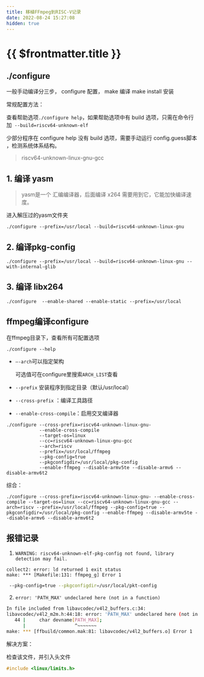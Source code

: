 ```yaml
---
title: 移植FFmpeg到RISC-V记录
date: 2022-08-24 15:27:08
hidden: true
---
```



# {{ $frontmatter.title }} <Badge type="tip" :text="String($frontmatter.date).slice(0,10)" />

## ./configure

一般手动编译分三步， configure 配置， make 编译 make install 安装

常规配置方法：

查看帮助选项`./configure help`，如果帮助选项中有 build 选项，只需在命令行加` --build=riscv64-unknown-elf`

少部分程序在 configure help 没有 build 选项，需要手动运行 config.guess脚本 ，检测系统体系结构。

> riscv64-unknown-linux-gnu-gcc

## 1. 编译 yasm

> yasm是一个 汇编编译器，后面编译 x264 需要用到它，它能加快编译速度。

进入解压过的yasm文件夹

```
./configure --prefix=/usr/local --build=riscv64-unknown-linux-gnu
```





## 2. 编译pkg-config

```
./configure --prefix=/usr/local --build=riscv64-unknown-linux-gnu --with-internal-glib
```



## 3. 编译 libx264

```
./configure  --enable-shared --enable-static --prefix=/usr/local
```







##  ffmpeg编译configure

在ffmpeg目录下，查看所有可配置选项

````assembly
./configure --help
````

- `–-arch`可以指定架构

  可选值可在configure里搜索`ARCH_LIST`查看

- `--prefix` 安装程序到指定目录（默认/usr/local）

- `--cross-prefix` ：编译工具路径

- `--enable-cross-compile`：启用交叉编译器

```
./configure --cross-prefix=riscv64-unknown-linux-gnu- 
			--enable-cross-compile 
			--target-os=linux 
			--cc=riscv64-unknown-linux-gnu-gcc 
			--arch=riscv 
			--prefix=/usr/local/ffmpeg 
			--pkg-config=true 
			--pkgconfigdir=/usr/local/pkg-config 
			--enable-ffmpeg --disable-armv5te --disable-armv6 --disable-armv6t2 
```

综合：

```
./configure --cross-prefix=riscv64-unknown-linux-gnu- --enable-cross-compile --target-os=linux --cc=riscv64-unknown-linux-gnu-gcc --arch=riscv --prefix=/usr/local/ffmpeg --pkg-config=true --pkgconfigdir=/usr/local/pkg-config --enable-ffmpeg --disable-armv5te --disable-armv6 --disable-armv6t2 
```







## 报错记录

1. `WARNING: riscv64-unknown-elf-pkg-config not found, library detection may fail.`



```
collect2: error: ld returned 1 exit status
make: *** [Makefile:131: ffmpeg_g] Error 1
```

``` bash
 --pkg-config=true --pkgconfigdir=/usr/local/pkt-config
```


2. `error: 'PATH_MAX' undeclared here (not in a function)`

``` bash
In file included from libavcodec/v4l2_buffers.c:34:
libavcodec/v4l2_m2m.h:44:18: error: 'PATH_MAX' undeclared here (not in a function)
   44 |     char devname[PATH_MAX];
      |                  ^~~~~~~~
make: *** [ffbuild/common.mak:81: libavcodec/v4l2_buffers.o] Error 1
```

解决方案：

检查该文件，并引入头文件

``` C
#include <linux/limits.h>
```